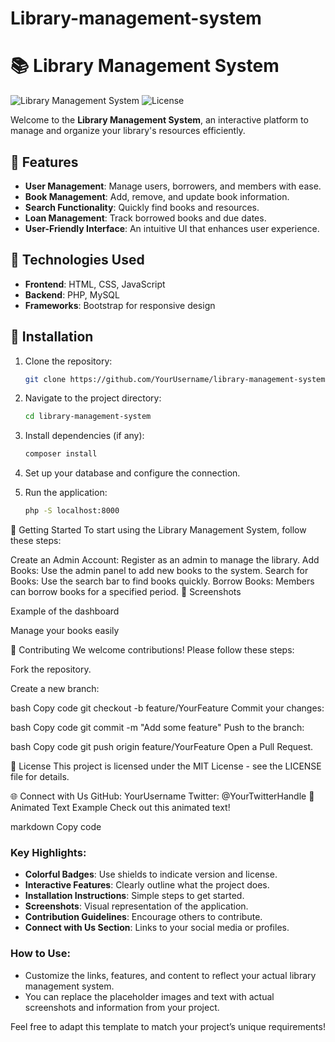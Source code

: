 # Library-management-system

# 📚 Library Management System

![Library Management System](https://img.shields.io/badge/Version-1.0-green) ![License](https://img.shields.io/badge/License-MIT-blue)

Welcome to the **Library Management System**, an interactive platform to manage and organize your library's resources efficiently.

## 🌈 Features

- **User Management**: Manage users, borrowers, and members with ease.
- **Book Management**: Add, remove, and update book information.
- **Search Functionality**: Quickly find books and resources.
- **Loan Management**: Track borrowed books and due dates.
- **User-Friendly Interface**: An intuitive UI that enhances user experience.

## 🎨 Technologies Used

- **Frontend**: HTML, CSS, JavaScript
- **Backend**: PHP, MySQL
- **Frameworks**: Bootstrap for responsive design

## 🌟 Installation

1. Clone the repository:
   ```bash
   git clone https://github.com/YourUsername/library-management-system.git
   
2. Navigate to the project directory:
   ```bash
   cd library-management-system

3. Install dependencies (if any):
   ```bash
   composer install


5. Set up your database and configure the connection.

6. Run the application:
   ```bash
   php -S localhost:8000

   
🚀 Getting Started
To start using the Library Management System, follow these steps:

Create an Admin Account: Register as an admin to manage the library.
Add Books: Use the admin panel to add new books to the system.
Search for Books: Use the search bar to find books quickly.
Borrow Books: Members can borrow books for a specified period.
🎉 Screenshots

Example of the dashboard


Manage your books easily

🌟 Contributing
We welcome contributions! Please follow these steps:

Fork the repository.

Create a new branch:

bash
Copy code
git checkout -b feature/YourFeature
Commit your changes:

bash
Copy code
git commit -m "Add some feature"
Push to the branch:

bash
Copy code
git push origin feature/YourFeature
Open a Pull Request.

📜 License
This project is licensed under the MIT License - see the LICENSE file for details.

🌐 Connect with Us
GitHub: YourUsername
Twitter: @YourTwitterHandle
🌈 Animated Text Example
Check out this animated text!

markdown
Copy code

### Key Highlights:
- **Colorful Badges**: Use shields to indicate version and license.
- **Interactive Features**: Clearly outline what the project does.
- **Installation Instructions**: Simple steps to get started.
- **Screenshots**: Visual representation of the application.
- **Contribution Guidelines**: Encourage others to contribute.
- **Connect with Us Section**: Links to your social media or profiles.

### How to Use:
- Customize the links, features, and content to reflect your actual library management system.
- You can replace the placeholder images and text with actual screenshots and information from your project.

Feel free to adapt this template to match your project’s unique requirements!

